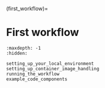(first_workflow)=
# First workflow

```{toctree}
:maxdepth: -1
:hidden:

setting_up_your_local_environment
setting_up_container_image_handling
running_the_workflow
example_code_components
```
